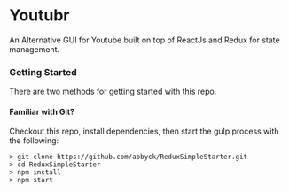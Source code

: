 # Youtubr

An Alternative GUI for Youtube built on top of ReactJs and Redux for state management.

### Getting Started

There are two methods for getting started with this repo.

#### Familiar with Git?
Checkout this repo, install dependencies, then start the gulp process with the following:

```
> git clone https://github.com/abbyck/ReduxSimpleStarter.git
> cd ReduxSimpleStarter
> npm install
> npm start
```
